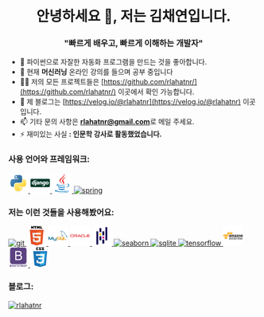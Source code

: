 <h1 align="center">안녕하세요 👋, 저는 김채연입니다.</h1>
<h3 align="center">"빠르게 배우고, 빠르게 이해하는 개발자"</h3>

- 🥰 파이썬으로 자잘한 자동화 프로그램을 만드는 것을 좋아합니다.
- 🌱 현재 **머신러닝** 온라인 강의를 들으며 공부 중입니다
- 👨‍💻 저의 모든 프로젝트들은 [https://github.com/rlahatnr/](https://github.com/rlahatnr/) 이곳에서 확인 가능합니다.
- 📝 제 블로그는 [https://velog.io/@rlahatnr](https://velog.io/@rlahatnr) 이곳입니다.
- 📫 기타 문의 사항은 **rlahatnr@gmail.com**로 메일 주세요.
- ⚡ 재미있는 사실 **: 인문학 강사로 활동했었습니다.**

<h3 align="left">사용 언어와 프레임워크:</h3>
<p align="left"> 
    <a href="https://www.python.org" target="_blank" rel="noreferrer"> <img src="https://raw.githubusercontent.com/devicons/devicon/master/icons/python/python-original.svg" alt="python" width="40" height="40"/> </a> 
  <a href="https://www.djangoproject.com/" target="_blank" rel="noreferrer"> <img src="https://raw.githubusercontent.com/devicons/devicon/master/icons/django/django-original.svg" alt="django" width="40" height="40"/> </a> 
    <a href="https://www.java.com" target="_blank" rel="noreferrer"> <img src="https://raw.githubusercontent.com/devicons/devicon/master/icons/java/java-original.svg" alt="java" width="40" height="40"/> </a> 
    <a href="https://spring.io/" target="_blank" rel="noreferrer"> <img src="https://www.vectorlogo.zone/logos/springio/springio-icon.svg" alt="spring" width="40" height="40"/> </a> 
</p>

<h3 align="left">저는 이런 것들을 사용해봤어요:</h3>
<p align="left"> 
<a href="https://git-scm.com/" target="_blank" rel="noreferrer"> <img src="https://www.vectorlogo.zone/logos/git-scm/git-scm-icon.svg" alt="git" width="40" height="40"/> </a> 
  <a href="https://www.w3.org/html/" target="_blank" rel="noreferrer"> <img src="https://raw.githubusercontent.com/devicons/devicon/master/icons/html5/html5-original-wordmark.svg" alt="html5" width="40" height="40"/> </a>   
  <a href="https://www.mysql.com/" target="_blank" rel="noreferrer"> <img src="https://raw.githubusercontent.com/devicons/devicon/master/icons/mysql/mysql-original-wordmark.svg" alt="mysql" width="40" height="40"/> </a>   
  <a href="https://www.oracle.com/" target="_blank" rel="noreferrer"> <img src="https://raw.githubusercontent.com/devicons/devicon/master/icons/oracle/oracle-original.svg" alt="oracle" width="40" height="40"/> </a>   
  <a href="https://pandas.pydata.org/" target="_blank" rel="noreferrer"> <img src="https://raw.githubusercontent.com/devicons/devicon/2ae2a900d2f041da66e950e4d48052658d850630/icons/pandas/pandas-original.svg" alt="pandas" width="40" height="40"/> </a>  
  <a href="https://seaborn.pydata.org/" target="_blank" rel="noreferrer"> <img src="https://seaborn.pydata.org/_images/logo-mark-lightbg.svg" alt="seaborn" width="40" height="40"/> </a>  
  <a href="https://www.sqlite.org/" target="_blank" rel="noreferrer"> <img src="https://www.vectorlogo.zone/logos/sqlite/sqlite-icon.svg" alt="sqlite" width="40" height="40"/> </a>   
  <a href="https://www.tensorflow.org" target="_blank" rel="noreferrer"> <img src="https://www.vectorlogo.zone/logos/tensorflow/tensorflow-icon.svg" alt="tensorflow" width="40" height="40"/> </a>
<a href="https://aws.amazon.com" target="_blank" rel="noreferrer"> <img src="https://raw.githubusercontent.com/devicons/devicon/master/icons/amazonwebservices/amazonwebservices-original-wordmark.svg" alt="aws" width="40" height="40"/> </a> 
  <a href="https://getbootstrap.com" target="_blank" rel="noreferrer"> <img src="https://raw.githubusercontent.com/devicons/devicon/master/icons/bootstrap/bootstrap-plain-wordmark.svg" alt="bootstrap" width="40" height="40"/> </a> 
  <a href="https://www.w3schools.com/css/" target="_blank" rel="noreferrer"> <img src="https://raw.githubusercontent.com/devicons/devicon/master/icons/css3/css3-original-wordmark.svg" alt="css3" width="40" height="40"/> </a> 
</p>  

<h3 align="left">블로그:</h3>
<p align="left">
<a href="https://velog.io/@rlahatnr" target="blank"><img align="center" src="https://user-images.githubusercontent.com/73432760/143394703-7acd0843-1dd9-4772-9532-937125689b77.png" alt="rlahatnr" height="40" width="40" /></a>
</p>
